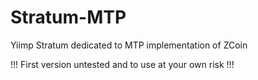 # Stratum-MTP
Yiimp Stratum dedicated to MTP implementation of ZCoin

!!! First version untested and to use at your own risk !!!
